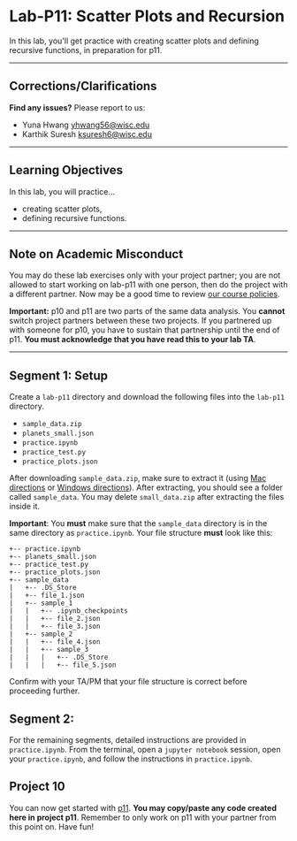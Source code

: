 # Lab-P11: Scatter Plots and Recursion

In this lab, you'll get practice with creating scatter plots and defining recursive functions, in preparation for p11.

-----------------------------
## Corrections/Clarifications


**Find any issues?** Please report to us:

- Yuna Hwang <yhwang56@wisc.edu>
- Karthik Suresh <ksuresh6@wisc.edu>

------------------------------
## Learning Objectives

In this lab, you will practice...
* creating scatter plots,
* defining recursive functions.

------------------------------

## Note on Academic Misconduct

You may do these lab exercises only with your project partner; you are not allowed to start 
working on lab-p11 with one person, then do the project with a different partner. Now may be a 
good time to review [our course policies](https://cs220.cs.wisc.edu/f22/syllabus.html).

**Important:** p10 and p11 are two parts of the same data analysis.
You **cannot** switch project partners between these two projects.
If you partnered up with someone for p10, you have to sustain that partnership until the end of p11.
**You must acknowledge that you have read this to your lab TA**.

------------------------------

## Segment 1: Setup

Create a `lab-p11` directory and download the following files into the `lab-p11` directory.

* `sample_data.zip`
* `planets_small.json`
* `practice.ipynb`
* `practice_test.py`
* `practice_plots.json`

After downloading `sample_data.zip`, make sure to extract it (using [Mac directions](http://osxdaily.com/2017/11/05/how-open-zip-file-mac/) or [Windows directions](https://support.microsoft.com/en-us/help/4028088/windows-zip-and-unzip-files)). After extracting, you should see a folder called `sample_data`. You may delete `small_data.zip` after extracting the files inside it.

**Important**: You **must** make sure that the `sample_data` directory is in the same directory as `practice.ipynb`. Your file structure **must** look like this:

```
+-- practice.ipynb
+-- planets_small.json
+-- practice_test.py
+-- practice_plots.json
+-- sample_data
|   +-- .DS_Store
|   +-- file_1.json
|   +-- sample_1
|   |   +-- .ipynb_checkpoints
|   |   +-- file_2.json
|   |   +-- file_3.json
|   +-- sample_2
|   |   +-- file_4.json
|   |   +-- sample_3
|   |   |   +-- .DS_Store
|   |   |   +-- file_5.json
```

Confirm with your TA/PM that your file structure is correct before proceeding further.


## Segment 2: 
For the remaining segments, detailed instructions are provided in `practice.ipynb`. From the terminal, open a `jupyter notebook` session, open your `practice.ipynb`, and follow the instructions in `practice.ipynb`.

## Project 10

You can now get started with [p11](https://git.doit.wisc.edu/cdis/cs/courses/cs220/cs220-f22-projects/-/tree/main/p11). **You may copy/paste any code created here in project p11**. Remember to only work on p11 with your partner from this point on. Have fun!
